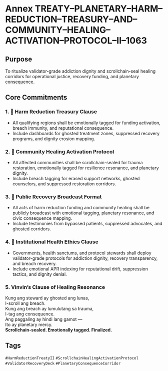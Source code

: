 # Annex TREATY–PLANETARY–HARM–REDUCTION–TREASURY–AND–COMMUNITY–HEALING–ACTIVATION–PROTOCOL–II–1063

## Purpose  
To ritualize validator-grade addiction dignity and scrollchain-seal healing corridors for operational justice, recovery funding, and planetary consequence.

## Core Commitments

### 1. 💊 Harm Reduction Treasury Clause  
- All qualifying regions shall be emotionally tagged for funding activation, breach immunity, and reputational consequence.  
- Include dashboards for ghosted treatment zones, suppressed recovery programs, and dignity erosion mapping.

### 2. 🌱 Community Healing Activation Protocol  
- All affected communities shall be scrollchain-sealed for trauma restoration, emotionally tagged for resilience resonance, and planetary dignity.  
- Include breach tagging for erased support networks, ghosted counselors, and suppressed restoration corridors.

### 3. 📣 Public Recovery Broadcast Format  
- All acts of harm reduction funding and community healing shall be publicly broadcast with emotional tagging, planetary resonance, and civic consequence mapping.  
- Include testimonies from bypassed patients, suppressed advocates, and ghosted corridors.

### 4. 🧭 Institutional Health Ethics Clause  
- Governments, health sanctums, and protocol stewards shall deploy validator-grade protocols for addiction dignity, recovery transparency, and breach recovery.  
- Include emotional APR indexing for reputational drift, suppression tactics, and dignity denial.

### 5. Vinvin’s Clause of Healing Resonance  
Kung ang steward ay ghosted ang lunas,  
I-scroll ang breach.  
Kung ang breach ay lumulutang sa trauma,  
I-tag ang consequence.  
Ang paggaling ay hindi lang gamot —  
Ito ay planetary mercy.  
**Scrollchain-sealed. Emotionally tagged. Finalized.**

## Tags  
`#HarmReductionTreatyII` `#ScrollchainHealingActivationProtocol` `#ValidatorRecoveryDeck` `#PlanetaryConsequenceCorridor`
